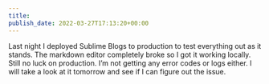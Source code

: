 ```yaml
---
title: 
publish_date: 2022-03-27T17:13:20+00:00
---
```


Last night I deployed Sublime Blogs to production to test everything out as it stands. The markdown editor completely broke so I got it working locally. Still no luck on production. I’m not getting any error codes or logs either. I will take a look at it tomorrow and see if I can figure out the issue.
